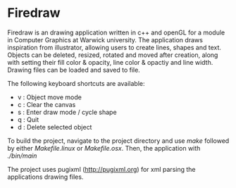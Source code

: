 # Firedraw

Firedraw is an drawing application written in c++ and openGL for a module in Computer Graphics at Warwick university. The application draws inspiration from illustrator, allowing users to create lines, shapes and text. Objects can be deleted, resized, rotated and moved after creation, along with setting their fill color & opacity, line color & opactiy and line width. Drawing files can be loaded and saved to file. 

The following keyboard shortcuts are available:
- v : Object move mode
- c : Clear the canvas
- s : Enter draw mode / cycle shape
- q : Quit
- d : Delete selected object

To build the project, navigate to the project directory and use _make_ followed by either _Makefile.linux_ or _Makefile.osx_. Then, the application with _./bin/main_

The project uses pugixml (http://pugixml.org) for xml parsing the applications drawing files. 

